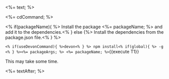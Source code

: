 <%= text; %>

<%= cdCommand; %>

<% if(packageName){ %>
Install the package <%= packageName; %> and add it to the dependencies.<% } else {%>
Install the dependencies from the package.json file.<% } %>

`<% if(useDevonCommand){ %>devon<% } %> npm install<% if(global){ %> -g <% } %><%= packageArgs; %> <%= packageName; %>`{{execute T1}}

This may take some time.

<%= textAfter; %>